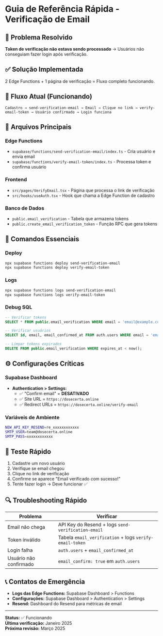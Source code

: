# Guia de Referência Rápida - Verificação de Email

## 🎯 Problema Resolvido
**Token de verificação não estava sendo processado** → Usuários não conseguiam fazer login após verificação.

## ✅ Solução Implementada
2 Edge Functions + 1 página de verificação = Fluxo completo funcionando.

## 🔄 Fluxo Atual (Funcionando)
```
Cadastro → send-verification-email → Email → Clique no link → verify-email-token → Usuário confirmado → Login funciona
```

## 📁 Arquivos Principais

### Edge Functions
- `supabase/functions/send-verification-email/index.ts` - Cria usuário e envia email
- `supabase/functions/verify-email-token/index.ts` - Processa token e confirma usuário

### Frontend
- `src/pages/VerifyEmail.tsx` - Página que processa o link de verificação
- `src/hooks/useAuth.tsx` - Hook que chama a Edge Function de cadastro

### Banco de Dados
- `public.email_verification` - Tabela que armazena tokens
- `public.create_email_verification_token` - Função RPC que gera tokens

## 🚀 Comandos Essenciais

### Deploy
```bash
npx supabase functions deploy send-verification-email
npx supabase functions deploy verify-email-token
```

### Logs
```bash
npx supabase functions logs send-verification-email
npx supabase functions logs verify-email-token
```

### Debug SQL
```sql
-- Verificar tokens
SELECT * FROM public.email_verification WHERE email = 'email@example.com';

-- Verificar usuários
SELECT id, email, email_confirmed_at FROM auth.users WHERE email = 'email@example.com';

-- Limpar tokens expirados
DELETE FROM public.email_verification WHERE expires_at < now();
```

## ⚙️ Configurações Críticas

### Supabase Dashboard
- **Authentication > Settings:**
  - ✅ "Confirm email" = **DESATIVADO**
  - ✅ Site URL = `https://dosecerta.online`
  - ✅ Redirect URLs = `https://dosecerta.online/verify-email`

### Variáveis de Ambiente
```bash
NEW_API_KEY_RESEND=re_xxxxxxxxxxxx
SMTP_USER=team@dosecerta.online
SMTP_PASS=xxxxxxxxxxxx
```

## 🧪 Teste Rápido
1. Cadastre um novo usuário
2. Verifique se email chegou
3. Clique no link de verificação
4. Confirme se aparece "Email verificado com sucesso!"
5. Tente fazer login → Deve funcionar ✅

## 🔍 Troubleshooting Rápido

| Problema | Verificar |
|----------|-----------|
| Email não chega | API Key do Resend + logs `send-verification-email` |
| Token inválido | Tabela `email_verification` + logs `verify-email-token` |
| Login falha | `auth.users` + `email_confirmed_at` |
| Usuário não confirmado | `email_confirm: true` em `auth.users` |

## 📞 Contatos de Emergência
- **Logs das Edge Functions:** Supabase Dashboard > Functions
- **Configurações:** Supabase Dashboard > Authentication > Settings
- **Resend:** Dashboard do Resend para métricas de email

---

**Status:** ✅ Funcionando  
**Última verificação:** Janeiro 2025  
**Próxima revisão:** Março 2025 